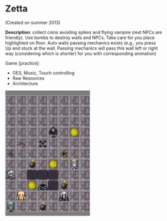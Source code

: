 # Zetta
(Created on summer 2013)

**Description**: collect coins avoiding spikes and flying vampire (rest NPCs are friendly). Use bombs to destroy walls and NPCs. Take care for you place highlighted on floor. Auto walls passing mechanics exists (e.g., you press Up and stuck at the wall. Passing mechanics will pass this wall left or right way (considering which is shorter) for you with corresponding animation)

Game [practice]: 
* OES, Music, Touch controlling
* Raw Resources
* Architecture

![demonstration gif](https://github.com/Nexen23/Zetta/blob/master/app/demos/Zetta_SMALL.gif "Demonstration")
